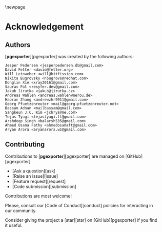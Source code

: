 \newpage

# Acknowledgement

## Authors

[**pgexporter**][pgexporter] was created by the following authors:

```
Jesper Pedersen <jesperpedersen.db@gmail.com>
David Fetter <david@fetter.org>
Will Leinweber <will@bitfission.com>
Nikita Bugrovsky <nbugrovs@redhat.com>
Donglin Xie <xray20161@gmail.com>
Saurav Pal <resyfer.dev@gmail.com>
Jakub Jirutka <jakub@jirutka.cz>
Andreas Wahlen <andreas.wahlen@nerou.de>
Haoran Zhang <andrewzhr9911@gmail.com>
Georg Pfuetzenreuter <mail@georg-pfuetzenreuter.net>
Bassam Adnan <mailbassam@gmail.com>
Sangkeun J.C. Kim <jchrys@me.com>
Tejas Tyagi <tejastyagi.tt@gmail.com>
Arshdeep Singh <balarsh535@gmail.com>
Ahmed Osama Fathy <ahmedosamaft@gmail.com>
Aryan Arora <aryanarora.w1@gmail.com>
```

## Contributing

Contributions to [**pgexporter**][pgexporter] are managed on [GitHub][pgexporter]

* [Ask a question][ask]
* [Raise an issue][issue]
* [Feature request][request]
* [Code submission][submission]

Contributions are most welcome!

Please, consult our [Code of Conduct][conduct] policies for interacting in our
community.

Consider giving the project a [star][star] on [GitHub][pgexporter] if you find it useful.
